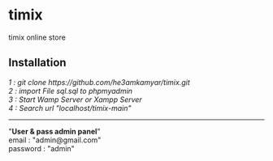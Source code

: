# timix
<p>timix online store</p>

<h2>Installation</h2>
<i>1 : git clone https://github.com/he3amkamyar/timix.git</i>
<br />
<i>2 : import File sql.sql to phpmyadmin</i>
<br />
<i>3 : Start Wamp Server or Xampp Server</i>
<br />
<i>4 : Search url "localhost/timix-main"</i>
<hr />
"<b>User & pass admin panel</b>"
<br />
email : "admin@gmail.com"
<br />
password : "admin"
